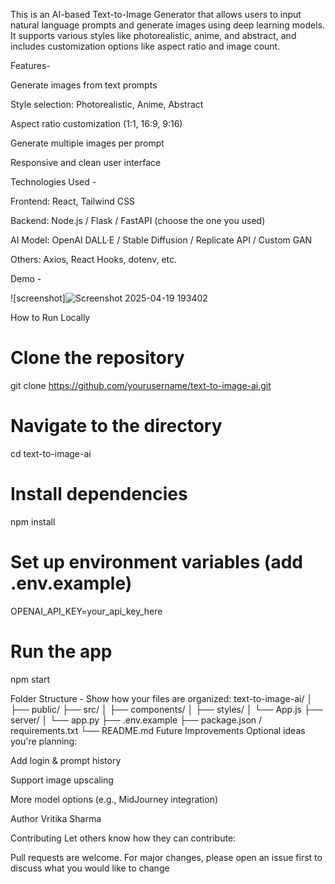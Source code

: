 This is an AI-based Text-to-Image Generator that allows users to input natural language prompts and generate images using deep learning models. It supports various styles like photorealistic, anime, and abstract, and includes customization options like aspect ratio and image count.

 Features-

Generate images from text prompts

Style selection: Photorealistic, Anime, Abstract

Aspect ratio customization (1:1, 16:9, 9:16)

Generate multiple images per prompt

Responsive and clean user interface

 Technologies Used -

Frontend: React, Tailwind CSS

Backend: Node.js / Flask / FastAPI (choose the one you used)

AI Model: OpenAI DALL·E / Stable Diffusion / Replicate API / Custom GAN

Others: Axios, React Hooks, dotenv, etc.

 Demo -

![screenshot]![Screenshot 2025-04-19 193402](https://github.com/user-attachments/assets/ff9f4a72-d1fe-4281-8982-158ddb288dff)


 How to Run Locally

# Clone the repository
git clone https://github.com/yourusername/text-to-image-ai.git

# Navigate to the directory
cd text-to-image-ai

# Install dependencies
npm install

# Set up environment variables (add .env.example)
OPENAI_API_KEY=your_api_key_here

# Run the app
npm start

Folder Structure -
Show how your files are organized:
text-to-image-ai/
│
├── public/
├── src/
│   ├── components/
│   ├── styles/
│   └── App.js
├── server/
│   └── app.py
├── .env.example
├── package.json / requirements.txt
└── README.md
Future Improvements
Optional ideas you're planning:

Add login & prompt history

Support image upscaling

More model options (e.g., MidJourney integration)

 Author
 Vritika Sharma

 Contributing
Let others know how they can contribute:

Pull requests are welcome. For major changes, please open an issue first to discuss what you would like to change
